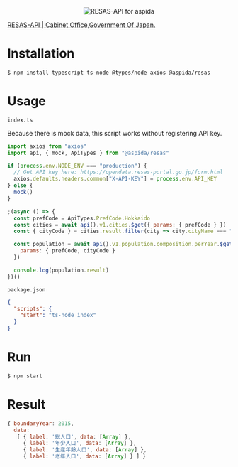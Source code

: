 <div align="center">
  <img src="https://aspidajs.github.io/apihub/assets/images/libs/resas/logo.png" alt="RESAS-API for aspida" title="RESAS-API for aspida" />
</div>

[RESAS-API | Cabinet Office,Government Of Japan.](https://opendata.resas-portal.go.jp/)

# Installation

```bash
$ npm install typescript ts-node @types/node axios @aspida/resas
```

# Usage

`index.ts`

Because there is mock data, this script works without registering API key.

```javascript
import axios from "axios"
import api, { mock, ApiTypes } from "@aspida/resas"

if (process.env.NODE_ENV === "production") {
  // Get API key here: https://opendata.resas-portal.go.jp/form.html
  axios.defaults.headers.common["X-API-KEY"] = process.env.API_KEY
} else {
  mock()
}

;(async () => {
  const prefCode = ApiTypes.PrefCode.Hokkaido
  const cities = await api().v1.cities.$get({ params: { prefCode } })
  const { cityCode } = cities.result.filter(city => city.cityName === "札幌市")[0]

  const population = await api().v1.population.composition.perYear.$get({
    params: { prefCode, cityCode }
  })

  console.log(population.result)
})()
```

`package.json`

```json
{
  "scripts": {
    "start": "ts-node index"
  }
}
```

# Run

```bash
$ npm start
```

# Result

```javascript
{ boundaryYear: 2015,
  data:
   [ { label: '総人口', data: [Array] },
     { label: '年少人口', data: [Array] },
     { label: '生産年齢人口', data: [Array] },
     { label: '老年人口', data: [Array] } ] }
```
